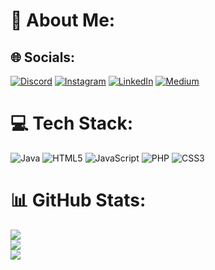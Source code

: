 # 💫 About Me:



## 🌐 Socials:
[![Discord](https://img.shields.io/badge/Discord-%237289DA.svg?logo=discord&logoColor=white)](https://discord.gg/N5zbpn6U) [![Instagram](https://img.shields.io/badge/Instagram-%23E4405F.svg?logo=Instagram&logoColor=white)](https://instagram.com/__Yogant__) [![LinkedIn](https://img.shields.io/badge/LinkedIn-%230077B5.svg?logo=linkedin&logoColor=white)](https://www.linkedin.com/in/yogant-faye/) [![Medium](https://img.shields.io/badge/Medium-12100E?logo=medium&logoColor=white)](https://medium.com/@Yogantfaye) 

# 💻 Tech Stack:
![Java](https://img.shields.io/badge/java-%23ED8B00.svg?style=flat&logo=openjdk&logoColor=white) ![HTML5](https://img.shields.io/badge/html5-%23E34F26.svg?style=flat&logo=html5&logoColor=white) ![JavaScript](https://img.shields.io/badge/javascript-%23323330.svg?style=flat&logo=javascript&logoColor=%23F7DF1E) ![PHP](https://img.shields.io/badge/php-%23777BB4.svg?style=flat&logo=php&logoColor=white) ![CSS3](https://img.shields.io/badge/css3-%231572B6.svg?style=flat&logo=css3&logoColor=white) 
# 📊 GitHub Stats:
![](https://github-readme-stats.vercel.app/api?username=Y0gant&theme=dark&hide_border=true&include_all_commits=true&count_private=false)<br/>
![](https://github-readme-streak-stats.herokuapp.com/?user=Y0gant&theme=dark&hide_border=true)<br/>
![](https://github-readme-stats.vercel.app/api/top-langs/?username=Y0gant&theme=dark&hide_border=true&include_all_commits=true&count_private=false&layout=compact)
